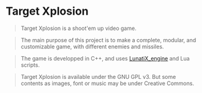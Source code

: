 # Target Xplosion #

> Target Xplosion is a shoot'em up video game.


> The main purpose of this project is to make a complete, modular, and customizable game, with different enemies and missiles.

> The game is developped in C++, and uses [LunatiX\_engine](https://github.com/Gumichan01/lunatix-engine) and Lua scripts.


> Target Xplosion is available under the GNU GPL v3. But some contents as images, font or music may be under Creative Commons.

